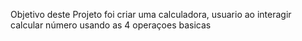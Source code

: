 Objetivo deste Projeto foi criar uma calculadora, usuario ao interagir calcular número usando as 4 operaçoes basicas
